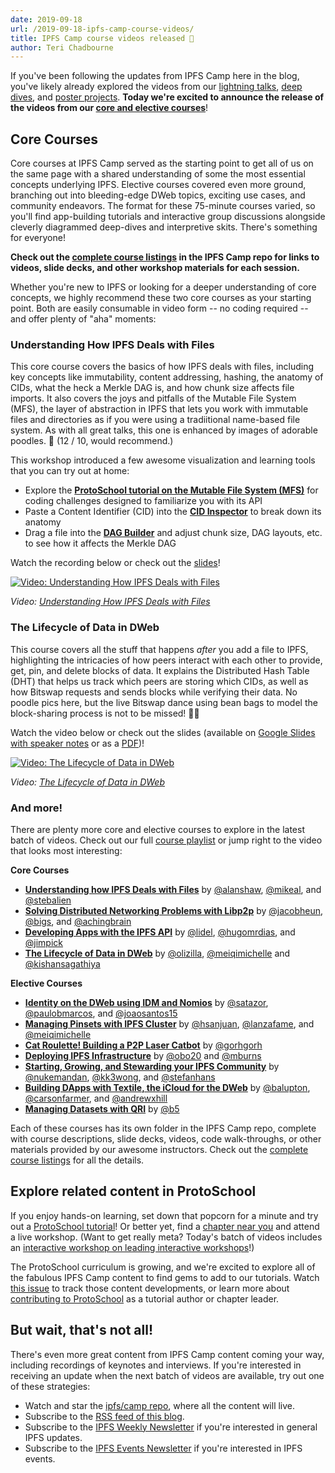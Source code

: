 ```yaml
---
date: 2019-09-18
url: /2019-09-18-ipfs-camp-course-videos/
title: IPFS Camp course videos released 🍿
author: Teri Chadbourne
---
```


If you've been following the updates from IPFS Camp here in the blog, you've likely already explored the videos from our [lightning talks](https://github.com/ipfs/camp#%EF%B8%8F-lightning-talks), [deep dives](https://github.com/ipfs/camp#-deep-dives), and [poster projects](https://github.com/ipfs/camp#-poster-projects). **Today we're excited to announce the release of the videos from our [core and elective courses](https://github.com/ipfs/camp#-core--elective-courses)**!

## Core Courses
Core courses at IPFS Camp served as the starting point to get all of us on the same page with a shared understanding of some the most essential concepts underlying IPFS. Elective courses covered even more ground, branching out into bleeding-edge DWeb topics, exciting use cases, and community endeavors. The format for these 75-minute courses varied, so you'll find app-building tutorials and  interactive group discussions alongside cleverly diagrammed deep-dives and interpretive skits. There's something for everyone!

**Check out the [complete course listings](https://github.com/ipfs/camp#-core--elective-courses) in the IPFS Camp repo for links to videos, slide decks, and other workshop materials for each session.**

Whether you're new to IPFS or looking for a deeper understanding of core concepts, we highly recommend these two core courses as your starting point. Both are easily consumable in video form -- no coding required -- and offer plenty of "aha" moments:

### Understanding How IPFS Deals with Files
This core course covers the basics of how IPFS deals with files, including key concepts like immutability, content addressing, hashing, the anatomy of CIDs, what the heck a Merkle DAG is, and how chunk size affects file imports. It also covers the joys and pitfalls of the Mutable File System (MFS), the layer of abstraction in IPFS that lets you work with immutable files and directories as if you were using a tradiitional name-based file system. As with all great talks, this one is enhanced by images of adorable poodles. 🐩 (12 / 10, would recommend.)

This workshop introduced a few awesome visualization and learning tools that you can try out at home:

- Explore the [**ProtoSchool tutorial on the Mutable File System (MFS)**](https://proto.school/#/mutable-file-system) for coding challenges designed to familiarize you with its API
- Paste a Content Identifier (CID) into the [**CID Inspector**](https://cid.ipfs.io/) to break down its anatomy
- Drag a file into the [**DAG Builder**](https://dag.ipfs.io/) and adjust chunk size, DAG layouts, etc. to see how it affects the Merkle DAG

Watch the recording below or check out the [slides](https://github.com/ipfs/camp/blob/master/CORE_AND_ELECTIVE_COURSES/CORE_COURSE_A/IPFS_Camp_Core_Course_A_Slides.pdf)!

[![Video: Understanding How IPFS Deals with Files](/img/057-ipfs-camp-course-videos/core-a-thumbnail.png)](https://youtu.be/Z5zNPwMDYGg)

_Video: [Understanding How IPFS Deals with Files](https://youtu.be/Z5zNPwMDYGg)_


### The Lifecycle of Data in DWeb

This course covers all the stuff that happens _after_ you add a file to IPFS, highlighting the intricacies of how peers interact with each other to provide, get, pin, and delete blocks of data. It explains the Distributed Hash Table (DHT) that helps us track which peers are storing which CIDs, as well as how Bitswap requests and sends blocks while verifying their data. No poodle pics here, but the live Bitswap dance using bean bags to model the block-sharing process is not to be missed! 🤹‍♂️

Watch the video below or check out the slides (available on [Google Slides with speaker notes](https://docs.google.com/presentation/d/1UOX-a1lCxi-LOyEOe9VEFRcxg_j93Xkywwa4Y95TJaw/edit?usp=sharing) or as a [PDF](https://github.com/ipfs/camp/blob/master/CORE_AND_ELECTIVE_COURSES/CORE_COURSE_D/IPFS_Camp_Core_Course_D_Slides.pdf))!

[![Video: The Lifecycle of Data in DWeb](/img/057-ipfs-camp-course-videos/core-d-thumbnail.png)](https://youtu.be/fLUq0RkiTBA)

_Video: [The Lifecycle of Data in DWeb](https://youtu.be/fLUq0RkiTBA)_



### And more!

There are plenty more core and elective courses to explore in the latest batch of videos. Check out our full [course playlist](https://www.youtube.com/playlist?list=PLuhRWgmPaHtSsHMhjeWpfOzr8tonPaePu) or jump right to the video that looks most interesting:

**Core Courses**

- [**Understanding how IPFS Deals with Files**](https://youtu.be/Z5zNPwMDYGg) by [@alanshaw](https://github.com/alanshaw), [@mikeal](https://github.com/mikeal), and [@stebalien](https://github.com/stebalien)
- [**Solving Distributed Networking Problems with Libp2p**](https://youtu.be/Q4IH5rWEO-E) by [@jacobheun](https://github.com/jacobheun), [@bigs](https://github.com/bigs), and [@achingbrain](https://github.com/achingbrain)
- [**Developing Apps with the IPFS API**](https://youtu.be/6EHBOnFQJN4) by [@lidel](https://github.com/lidel), [@hugomrdias](https://github.com/hugomrdias), and [@jimpick](https://github.com/jimpick)
- [**The Lifecycle of Data in DWeb**](https://youtu.be/fLUq0RkiTBA) by [@olizilla](https://github.com/olizilla), [@meiqimichelle](https://github.com/meiqimichelle) and [@kishansagathiya](https://github.com/kishansagathiya)

**Elective Courses**

- [**Identity on the DWeb using IDM and Nomios**](https://youtu.be/EsLqjFEN-MM) by [@satazor](https://github.com/satazor), [@paulobmarcos](https://github.com/paulobmarcos), and [@joaosantos15](https://github.com/joaosantos15)
- [**Managing Pinsets with IPFS Cluster**](https://youtu.be/wmxaVrAFfeE) by [@hsanjuan](https://github.com/hsanjuan), [@lanzafame](https://github.com/lanzafame), and [@meiqimichelle](https://github.com/meiqimichelle)
- [**Cat Roulette! Building a P2P Laser Catbot**](https://youtu.be/kVzHE4MRPOM) by [@gorhgorh](https://github.com/gorhgorh)
- [**Deploying IPFS Infrastructure**](https://youtu.be/PD0e89b4NBk) by [@obo20](https://github.com/obo20) and [@mburns](https://github.com/mburns)
- [**Starting, Growing, and Stewarding your IPFS Community**](https://youtu.be/crTa1j3FRac) by [@nukemandan](https://github.com/nukemandan), [@kk3wong](https://github.com/kk3wong), and [@stefanhans](https://github.com/stefanhans)
- [**Building DApps with Textile, the iCloud for the DWeb**](https://youtu.be/4r7_lOyv4W8) by [@balupton](https://github.com/balupton), [@carsonfarmer](https://github.com/carsonfarmer), and [@andrewxhill](https://github.com/andrewxhill)
- [**Managing Datasets with QRI**](https://youtu.be/ZN1mPBECsvA) by [@b5](https://github.com/b5)


Each of these courses has its own folder in the IPFS Camp repo, complete with course descriptions, slide decks, videos, code walk-throughs, or other materials provided by our awesome instructors.  Check out the [complete course listings](https://github.com/ipfs/camp#-core--elective-courses) for all the details.

## Explore related content in ProtoSchool
If you enjoy hands-on learning, set down that popcorn for a minute and try out a [ProtoSchool tutorial](https://proto.school/#/tutorials)! Or better yet, find a [chapter near you](https://proto.school/#/chapters) and attend a live workshop. (Want to get really meta? Today's batch of videos includes an [interactive workshop on leading interactive workshops](https://github.com/ipfs/camp/tree/master/CORE_AND_ELECTIVE_COURSES/ELECTIVE_COURSE_F)!)

The ProtoSchool curriculum is growing, and we're excited to explore all of the fabulous IPFS Camp content to find gems to add to our tutorials. Watch [this issue](https://github.com/ProtoSchool/protoschool.github.io/issues/261) to track those content developments, or learn more about [contributing to ProtoSchool](https://proto.school/#/contribute) as a tutorial author or chapter leader.

## But wait, that's not all!
There's even more great content from IPFS Camp content coming your way, including recordings of keynotes and interviews. If you're interested in receiving an update when the next batch of videos are available, try out one of these strategies:

- Watch and star the [ipfs/camp repo](https://github.com/ipfs/camp/blob/master/README.md), where all the content will live.
- Subscribe to the [RSS feed of this blog](https://blog.ipfs.io/index.xml).
- Subscribe to the [IPFS Weekly Newsletter](https://tinyletter.com/ipfsnewsletter) if you're interested in general IPFS updates.
- Subscribe to the [IPFS Events Newsletter](https://protocol.us20.list-manage.com/subscribe?u=62e1eb7f68461b5a2ab5c52e6&id=f3fed9af1d) if you're interested in IPFS events.

